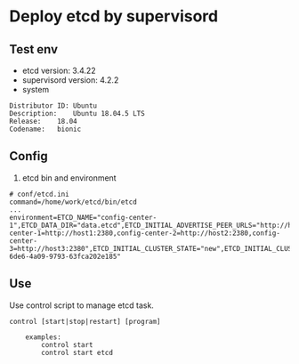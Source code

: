 # Deploy etcd by supervisord

## Test env
- etcd version: 3.4.22
- supervisord version: 4.2.2
- system
```
Distributor ID:	Ubuntu
Description:	Ubuntu 18.04.5 LTS
Release:	18.04
Codename:	bionic
```

## Config
1. etcd bin and environment
```
# conf/etcd.ini
command=/home/work/etcd/bin/etcd
...
environment=ETCD_NAME="config-center-1",ETCD_DATA_DIR="data.etcd",ETCD_INITIAL_ADVERTISE_PEER_URLS="http://host1:2380",ETCD_LISTEN_PEER_URLS="http://host1:2380",ETCD_ADVERTISE_CLIENT_URLS="http://host1:2379",ETCD_LISTEN_CLIENT_URLS="http://host1:2379,http://127.0.0.1:2379",ETCD_INITIAL_CLUSTER="config-center-1=http://host1:2380,config-center-2=http://host2:2380,config-center-3=http://host3:2380",ETCD_INITIAL_CLUSTER_STATE="new",ETCD_INITIAL_CLUSTER_TOKEN="9d9d1b11-6de6-4a09-9793-63fca202e185"
```

## Use
Use control script to manage etcd task.
```
control [start|stop|restart] [program]

    examples:
        control start 
        control start etcd 
```
